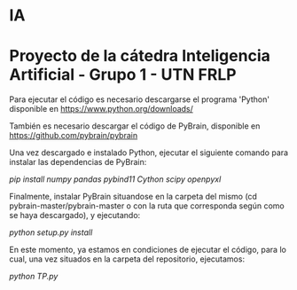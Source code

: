# IA
# Proyecto de la cátedra Inteligencia Artificial - Grupo 1 - UTN FRLP
Para ejecutar el código es necesario descargarse el programa 'Python' disponible en https://www.python.org/downloads/ 

También es necesario descargar el código de PyBrain, disponible en https://github.com/pybrain/pybrain

Una vez descargado e instalado Python, ejecutar el siguiente comando para instalar las dependencias de PyBrain:

*pip install numpy pandas pybind11 Cython scipy openpyxl*

Finalmente, instalar PyBrain situandose en la carpeta del mismo (cd pybrain-master/pybrain-master o con la ruta que corresponda según como se haya descargado), y ejecutando: 

*python setup.py install*

En este momento, ya estamos en condiciones de ejecutar el código, para lo cual, una vez situados en la carpeta del repositorio, ejecutamos: 

*python TP.py*